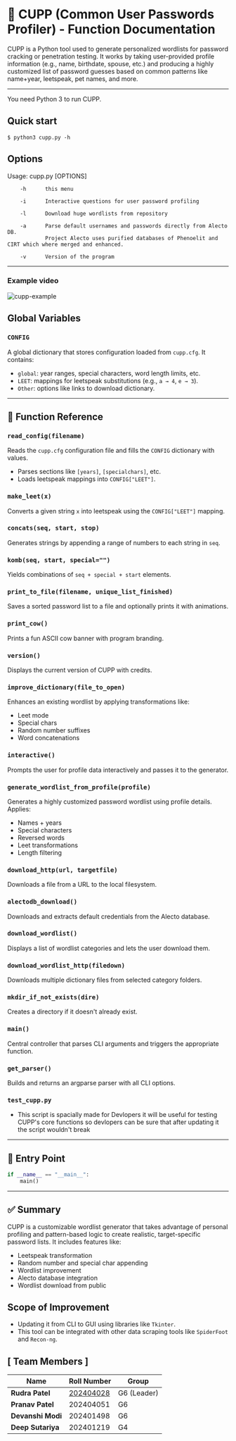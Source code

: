 # 🔐 CUPP (Common User Passwords Profiler) - Function Documentation

CUPP is a Python tool used to generate personalized wordlists for password cracking or penetration testing.
It works by taking user-provided profile information (e.g., name, birthdate, spouse, etc.) and producing a
highly customized list of password guesses based on common patterns like name+year, leetspeak, pet names,
and more.

------------

You need Python 3 to run CUPP.

Quick start
-----------

    $ python3 cupp.py -h

## Options

  Usage: cupp.py [OPTIONS]

        -h      this menu

        -i      Interactive questions for user password profiling

        -l      Download huge wordlists from repository

        -a      Parse default usernames and passwords directly from Alecto DB.
                Project Alecto uses purified databases of Phenoelit and CIRT which where merged and enhanced.

        -v      Version of the program

---

### Example video

![cupp-example](screenshots/cupp-example.gif)

## Global Variables

### `CONFIG`

A global dictionary that stores configuration loaded from `cupp.cfg`. It contains:

- `global`: year ranges, special characters, word length limits, etc.
- `LEET`: mappings for leetspeak substitutions (e.g., `a → 4`, `e → 3`).
- `Other`: options like links to download dictionary.

---

## 🔧 Function Reference

### `read_config(filename)`

Reads the `cupp.cfg` configuration file and fills the `CONFIG` dictionary with values.

- Parses sections like `[years]`, `[specialchars]`, etc.
- Loads leetspeak mappings into `CONFIG["LEET"]`.

### `make_leet(x)`

Converts a given string `x` into leetspeak using the `CONFIG["LEET"]` mapping.

### `concats(seq, start, stop)`

Generates strings by appending a range of numbers to each string in `seq`.

### `komb(seq, start, special="")`

Yields combinations of `seq + special + start` elements.

### `print_to_file(filename, unique_list_finished)`

Saves a sorted password list to a file and optionally prints it with animations.

### `print_cow()`

Prints a fun ASCII cow banner with program branding.

### `version()`

Displays the current version of CUPP with credits.

### `improve_dictionary(file_to_open)`

Enhances an existing wordlist by applying transformations like:

- Leet mode
- Special chars
- Random number suffixes
- Word concatenations

### `interactive()`

Prompts the user for profile data interactively and passes it to the generator.

### `generate_wordlist_from_profile(profile)`

Generates a highly customized password wordlist using profile details. Applies:

- Names + years
- Special characters
- Reversed words
- Leet transformations
- Length filtering

### `download_http(url, targetfile)`

Downloads a file from a URL to the local filesystem.

### `alectodb_download()`

Downloads and extracts default credentials from the Alecto database.

### `download_wordlist()`

Displays a list of wordlist categories and lets the user download them.

### `download_wordlist_http(filedown)`

Downloads multiple dictionary files from selected category folders.

### `mkdir_if_not_exists(dire)`

Creates a directory if it doesn't already exist.

### `main()`

Central controller that parses CLI arguments and triggers the appropriate function.

### `get_parser()`

Builds and returns an argparse parser with all CLI options.

### `test_cupp.py`

- This script is spacially made for Devlopers it will be useful for testing CUPP's core functions so devlopers can be sure that after updating it the script wouldn't break

---

## 🧪 Entry Point

```python
if __name__ == "__main__":
    main()
```

---

## ✅ Summary

CUPP is a customizable wordlist generator that takes advantage of personal profiling and pattern-based logic to create realistic, target-specific password lists. It includes features like:

- Leetspeak transformation
- Random number and special char appending
- Wordlist improvement
- Alecto database integration
- Wordlist download from public

## Scope of Improvement

- Updating it from CLI to GUI using libraries like `Tkinter`.
- This tool can be integrated with other data scraping tools like `SpiderFoot` and `Recon-ng`.

## [ Team Members ]

| Name              | Roll Number                                | Group       |
| ----------------- | ------------------------------------------ | ----------- |
| **Rudra Patel**   | [202404028](mailto:202404028@daiict.ac.in) | G6 (Leader) |
| **Pranav Patel**  | 202404051                                  | G6          |
| **Devanshi Modi** | 202401498                                  | G6          |
| **Deep Sutariya** | 202401219                                  | G4          |
